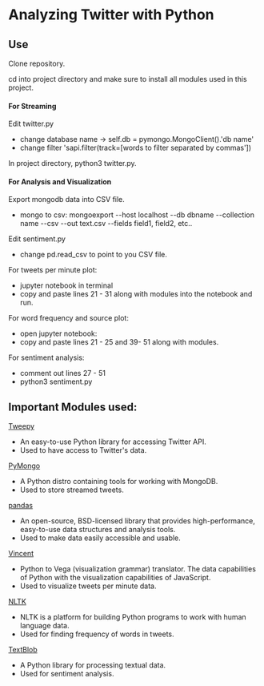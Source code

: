 # Analyzing Twitter with Python

## Use
Clone repository.

cd into project directory and make sure to install all modules used in this project.
#### For Streaming
Edit twitter.py
- change database name -> self.db = pymongo.MongoClient().'db name'
- change filter 'sapi.filter(track=[words to filter separated by commas'])

In project directory, python3 twitter.py.

#### For Analysis and Visualization
Export mongodb data into CSV file.
- mongo to csv: mongoexport --host localhost --db dbname --collection name --csv --out text.csv --fields field1, field2, etc..

Edit sentiment.py
- change pd.read_csv to point to you CSV file.

For tweets per minute plot:
- jupyter notebook in terminal
- copy and paste lines 21 - 31 along with modules into the notebook and run.

For word frequency and source plot:
- open jupyter notebook:
- copy and paste lines 21 - 25 and 39- 51 along with modules.

For sentiment analysis:
- comment out lines 27 - 51
- python3 sentiment.py

## Important Modules used:
[Tweepy](http://www.tweepy.org/ "Tweepy")
- An easy-to-use Python library for accessing Twitter API.
- Used to have access to Twitter's data.

[PyMongo](https://api.mongodb.com/python/current/ "PyMongo")
- A Python distro containing tools for working with MongoDB.
- Used to store streamed tweets.

[pandas](http://pandas.pydata.org/ "pandas")
- An open-source, BSD-licensed library that provides high-performance, easy-to-use data structures and analysis tools.
- Used to make data easily accessible and usable.

[Vincent](https://vincent.readthedocs.io/en/latest/ "Vincent")
- Python to Vega (visualization grammar) translator. The data capabilities of Python with the visualization capabilities of JavaScript.
- Used to visualize tweets per minute data.

[NLTK](http://www.nltk.org/ "Natrual Langauage Toolkit")
- NLTK is a platform for building Python programs to work with human language data. 
- Used for finding frequency of words in tweets.

[TextBlob](https://textblob.readthedocs.io/en/dev/ "TextBlob")
- A Python library for processing textual data.
- Used for sentiment analysis.
	
